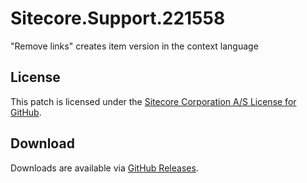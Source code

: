 # Sitecore.Support.221558
&quot;Remove links&quot; creates item version in the context language

## License  
This patch is licensed under the [Sitecore Corporation A/S License for GitHub](https://github.com/sitecoresupport/Sitecore.Support.221558/blob/master/LICENSE).  

## Download  
Downloads are available via [GitHub Releases](https://github.com/sitecoresupport/Sitecore.Support.221558/releases).  
